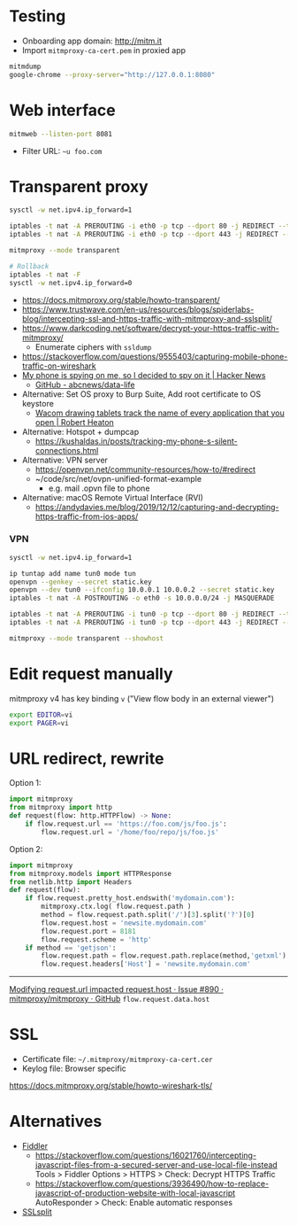 # Testing

- Onboarding app domain: http://mitm.it
- Import `mitmproxy-ca-cert.pem` in proxied app

```bash
mitmdump
google-chrome --proxy-server="http://127.0.0.1:8080"
```

# Web interface

```bash
mitmweb --listen-port 8081
```

- Filter URL: `~u foo.com`

# Transparent proxy

```bash
sysctl -w net.ipv4.ip_forward=1

iptables -t nat -A PREROUTING -i eth0 -p tcp --dport 80 -j REDIRECT --to-port 8081
iptables -t nat -A PREROUTING -i eth0 -p tcp --dport 443 -j REDIRECT --to-port 8081

mitmproxy --mode transparent

# Rollback
iptables -t nat -F
sysctl -w net.ipv4.ip_forward=0
```

- https://docs.mitmproxy.org/stable/howto-transparent/
- https://www.trustwave.com/en-us/resources/blogs/spiderlabs-blog/intercepting-ssl-and-https-traffic-with-mitmproxy-and-sslsplit/
- https://www.darkcoding.net/software/decrypt-your-https-traffic-with-mitmproxy/
    - Enumerate ciphers with `ssldump`
- https://stackoverflow.com/questions/9555403/capturing-mobile-phone-traffic-on-wireshark
- [My phone is spying on me, so I decided to spy on it \| Hacker News](https://news.ycombinator.com/item?id=18298548)
    - [GitHub \- abcnews/data\-life](https://github.com/abcnews/data-life)
- Alternative: Set OS proxy to Burp Suite, Add root certificate to OS keystore
    - [Wacom drawing tablets track the name of every application that you open \| Robert Heaton](https://robertheaton.com/2020/02/05/wacom-drawing-tablets-track-name-of-every-application-you-open/)
- Alternative: Hotspot + dumpcap
    - https://kushaldas.in/posts/tracking-my-phone-s-silent-connections.html
- Alternative: VPN server
    - https://openvpn.net/community-resources/how-to/#redirect
    - ~/code/src/net/ovpn-unified-format-example
        - e.g. mail .opvn file to phone
- Alternative: macOS Remote Virtual Interface (RVI)
    - https://andydavies.me/blog/2019/12/12/capturing-and-decrypting-https-traffic-from-ios-apps/

### VPN

```bash
sysctl -w net.ipv4.ip_forward=1

ip tuntap add name tun0 mode tun
openvpn --genkey --secret static.key
openvpn --dev tun0 --ifconfig 10.0.0.1 10.0.0.2 --secret static.key
iptables -t nat -A POSTROUTING -o eth0 -s 10.0.0.0/24 -j MASQUERADE

iptables -t nat -A PREROUTING -i tun0 -p tcp --dport 80 -j REDIRECT --to-port 8081
iptables -t nat -A PREROUTING -i tun0 -p tcp --dport 443 -j REDIRECT --to-port 8081

mitmproxy --mode transparent --showhost
```

# Edit request manually

mitmproxy v4 has key binding `v` ("View flow body in an external viewer")

```bash
export EDITOR=vi
export PAGER=vi
```

# URL redirect, rewrite

Option 1:

```python
import mitmproxy
from mitmproxy import http
def request(flow: http.HTTPFlow) -> None:
    if flow.request.url == 'https://foo.com/js/foo.js':
        flow.request.url = '/home/foo/repo/js/foo.js'
```

Option 2:

```python
import mitmproxy
from mitmproxy.models import HTTPResponse
from netlib.http import Headers
def request(flow):
    if flow.request.pretty_host.endswith('mydomain.com'):
        mitmproxy.ctx.log( flow.request.path )
        method = flow.request.path.split('/')[3].split('?')[0]
        flow.request.host = 'newsite.mydomain.com'
        flow.request.port = 8181
        flow.request.scheme = 'http'
    if method == 'getjson':
        flow.request.path = flow.request.path.replace(method,'getxml')
        flow.request.headers['Host'] = 'newsite.mydomain.com'
```

---

[Modifying request\.url impacted request\.host · Issue \#890 · mitmproxy/mitmproxy · GitHub](https://github.com/mitmproxy/mitmproxy/issues/890)
    `flow.request.data.host`

# SSL

- Certificate file: `~/.mitmproxy/mitmproxy-ca-cert.cer`
- Keylog file: Browser specific

https://docs.mitmproxy.org/stable/howto-wireshark-tls/

# Alternatives

- [Fiddler](https://www.telerik.com/support/fiddler)
    - https://stackoverflow.com/questions/16021760/intercepting-javascript-files-from-a-secured-server-and-use-local-file-instead
        Tools > Fiddler Options > HTTPS > Check: Decrypt HTTPS Traffic
    - https://stackoverflow.com/questions/3936490/how-to-replace-javascript-of-production-website-with-local-javascript
        AutoResponder > Check: Enable automatic responses
- [SSLsplit](https://www.roe.ch/SSLsplit)


